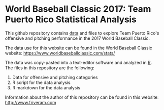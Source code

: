 # World Baseball Classic 2017: Team Puerto Rico Statistical Analysis

This github repository contains [data]() and files to explore Team Puerto Rico's offensive and pitching performance in the 2017 World Baseball Classic.

The data use for this website can be found in the World Baseball Classic website: https://www.worldbaseballclassic.com/stats/

The data was copy-pasted into a text-editor software and analyzed in [R](). The files in this repository are the following:

1) Data for offensive and pitching categories
2) R script for the data analysis
3) R markdown for the data analysis

Information about the author of this repository can be found in this website: http://www.friveram.com
